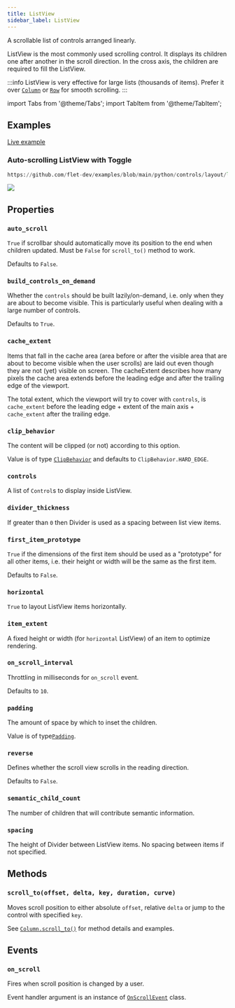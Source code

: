 ```yaml
---
title: ListView
sidebar_label: ListView
---
```


A scrollable list of controls arranged linearly.

ListView is the most commonly used scrolling control. It displays its children one after another in the scroll direction. In the cross axis, the children are required to fill the ListView.

:::info
ListView is very effective for large lists (thousands of items). Prefer it over [`Column`](/docs/controls/column) or [`Row`](/docs/controls/row) for smooth scrolling.
:::

import Tabs from '@theme/Tabs';
import TabItem from '@theme/TabItem';

## Examples

[Live example](https://flet-controls-gallery.fly.dev/layout/listview)

### Auto-scrolling ListView with Toggle



```python reference
https://github.com/flet-dev/examples/blob/main/python/controls/layout/list-view/listview-toggle-scroll.py
```


<img src="/img/docs/controls/listview/auto-scroll-listview.gif" className="screenshot-40"/>

## Properties

### `auto_scroll`

`True` if scrollbar should automatically move its position to the end when children updated. Must be `False` for `scroll_to()` method to work.

Defaults to `False`.

### `build_controls_on_demand`

Whether the `controls` should be built lazily/on-demand, i.e. only when they are about to become visible. 
This is particularly useful when dealing with a large number of controls.

Defaults to `True`.

### `cache_extent`

Items that fall in the cache area (area before or after the visible area that are about to become visible when the user
scrolls) are laid out even though they are not (yet) visible on screen.
The cacheExtent describes how many pixels the cache area extends before the leading edge and after the trailing edge of
the viewport.

The total extent, which the viewport will try to cover with `controls`, is `cache_extent` before the leading edge +
extent of the main axis + `cache_extent` after the trailing edge.

### `clip_behavior`

The content will be clipped (or not) according to this option.

Value is of type [`ClipBehavior`](/docs/reference/types/clipbehavior) and defaults to `ClipBehavior.HARD_EDGE`.

### `controls`

A list of `Control`s to display inside ListView.

### `divider_thickness`

If greater than `0` then Divider is used as a spacing between list view items.

### `first_item_prototype`

`True` if the dimensions of the first item should be used as a "prototype" for all other items, i.e. their height or
width will be the same as the first item.

Defaults to `False`.

### `horizontal`

`True` to layout ListView items horizontally.

### `item_extent`

A fixed height or width (for `horizontal` ListView) of an item to optimize rendering.

### `on_scroll_interval`

Throttling in milliseconds for `on_scroll` event.

Defaults to `10`.

### `padding`

The amount of space by which to inset the children.

Value is of type[`Padding`](/docs/reference/types/padding).

### `reverse`

Defines whether the scroll view scrolls in the reading direction.

Defaults to `False`.

### `semantic_child_count`

The number of children that will contribute semantic information.

### `spacing`

The height of Divider between ListView items. No spacing between items if not specified.

## Methods

### `scroll_to(offset, delta, key, duration, curve)`

Moves scroll position to either absolute `offset`, relative `delta` or jump to the control with specified `key`.

See [`Column.scroll_to()`](/docs/controls/column#scroll_tooffset-delta-key-duration-curve) for method details and examples.

## Events

### `on_scroll`

Fires when scroll position is changed by a user.

Event handler argument is an instance of [`OnScrollEvent`](/docs/reference/types/onscrollevent) class.

